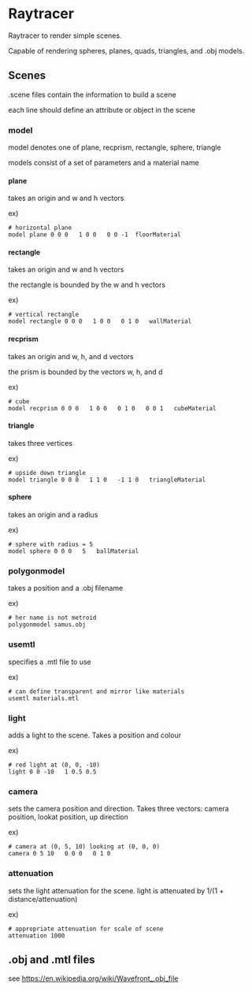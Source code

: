 # Raytracer

Raytracer to render simple scenes.

Capable of rendering spheres, planes, quads, triangles, and .obj models.

## Scenes

.scene files contain the information to build a scene

each line should define an attribute or object in the scene

### model

model denotes one of plane, recprism, rectangle, sphere, triangle

models consist of a set of parameters and a material name

#### plane

takes an origin and w and h vectors

ex)
```
# horizontal plane
model plane 0 0 0   1 0 0   0 0 -1  floorMaterial
```

#### rectangle

takes an origin and w and h vectors

the rectangle is bounded by the w and h vectors

ex)
```
# vertical rectangle
model rectangle 0 0 0   1 0 0   0 1 0   wallMaterial
```

#### recprism

takes an origin and w, h, and d vectors

the prism is bounded by the vectors w, h, and d

ex)
```
# cube
model recprism 0 0 0   1 0 0   0 1 0   0 0 1   cubeMaterial
```

#### triangle

takes three vertices

ex)
```
# upside down triangle
model triangle 0 0 0   1 1 0   -1 1 0   triangleMaterial
```

#### sphere

takes an origin and a radius

ex)
```
# sphere with radius = 5
model sphere 0 0 0   5   ballMaterial
```

### polygonmodel

takes a position and a .obj filename

ex)
```
# her name is not metroid
polygonmodel samus.obj
```

### usemtl

specifies a .mtl file to use

ex)
```
# can define transparent and mirror like materials
usemtl materials.mtl
```

### light

adds a light to the scene. Takes a position and colour

ex)
```
# red light at (0, 0, -10)
light 0 0 -10   1 0.5 0.5
```

### camera

sets the camera position and direction. Takes three vectors: camera position, lookat position, up direction

ex)
```
# camera at (0, 5, 10) looking at (0, 0, 0)
camera 0 5 10   0 0 0   0 1 0
```

### attenuation

sets the light attenuation for the scene. light is attenuated by 1/(1 + distance/attenuation)

ex)
```
# appropriate attenuation for scale of scene
attenuation 1000
```

## .obj and .mtl files

see https://en.wikipedia.org/wiki/Wavefront_.obj_file